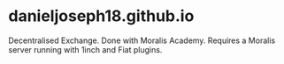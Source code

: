# danieljoseph18.github.io
Decentralised Exchange. Done with Moralis Academy. Requires a Moralis server running with 1inch and Fiat plugins.
